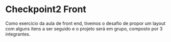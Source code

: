 # Checkpoint2 Front
Como exercício da aula de front end, tivemos o desafio de propor um layout com alguns itens a ser seguido e o projeto será em grupo, composto por 3 integrantes.
